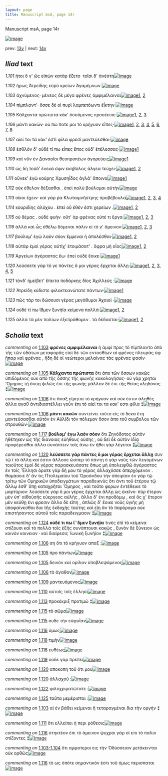 ```yaml
---
layout: page
title: Manuscript msA, page 14r
---
```


Manuscript msA, page 14r

[![image](http://www.homermultitext.org/iipsrv?OBJ=IIP,1.0&FIF=/project/homer/pyramidal/deepzoom/hmt/vaimg/2017a/VA014RN_0015.tif&WID=100&CVT=JPEG)](http://www.homermultitext.org/ict2/?urn=urn:cite2:hmt:vaimg.2017a:VA014RN_0015)

prev:  [13v](../13v) | next:  [14v](../14v)

## *Iliad* text

*1.101* <a id="1.101"/> ἠτοι ὅ γ' ὣς εἰπὼν κατὰρ ἕζετο· τοῖσι δ' ἀνέστη[![image](http://www.homermultitext.org/iipsrv?OBJ=IIP,1.0&FIF=/project/homer/pyramidal/deepzoom/hmt/vaimg/2017a/VA014RN_0015.tif&RGN=0.192,0.2329,0.33,0.0331&WID=1000&CVT=JPEG)](http://www.homermultitext.org/ict2/?urn=urn:cite2:hmt:vaimg.2017a:VA014RN_0015@0.192,0.2329,0.33,0.0331)

*1.102* <a id="1.102"/> ἥρως Ἀτρείδης εὐρὺ 					κρείων Ἀγαμέμνων 				[![image](http://www.homermultitext.org/iipsrv?OBJ=IIP,1.0&FIF=/project/homer/pyramidal/deepzoom/hmt/vaimg/2017a/VA014RN_0015.tif&RGN=0.182,0.2509,0.316,0.0331&WID=1000&CVT=JPEG)](http://www.homermultitext.org/ict2/?urn=urn:cite2:hmt:vaimg.2017a:VA014RN_0015@0.182,0.2509,0.316,0.0331)

*1.103* <a id="1.103"/> ἀχνύμενος· μένεος δὲ μέγα φρένες ἀμφιμέλαιναι[![image](http://www.homermultitext.org/iipsrv?OBJ=IIP,1.0&FIF=/project/homer/pyramidal/deepzoom/hmt/vaimg/2017a/VA014RN_0015.tif&RGN=0.187,0.269,0.366,0.0331&WID=1000&CVT=JPEG)](http://www.homermultitext.org/ict2/?urn=urn:cite2:hmt:vaimg.2017a:VA014RN_0015@0.187,0.269,0.366,0.0331)[1](#msA_1.116), [2](#msAim_1.136)

*1.104* <a id="1.104"/> πίμπλαντ'· ὄσσε δέ οἱ πυρὶ λαμπετόωντι ἐΐκτην·[![image](http://www.homermultitext.org/iipsrv?OBJ=IIP,1.0&FIF=/project/homer/pyramidal/deepzoom/hmt/vaimg/2017a/VA014RN_0015.tif&RGN=0.184,0.2885,0.352,0.0308&WID=1000&CVT=JPEG)](http://www.homermultitext.org/ict2/?urn=urn:cite2:hmt:vaimg.2017a:VA014RN_0015@0.184,0.2885,0.352,0.0308)

*1.105* <a id="1.105"/> Κάλχαντα πρώτιστα κὰκ' 					ὀσσόμενος προσέειπε·[![image](http://www.homermultitext.org/iipsrv?OBJ=IIP,1.0&FIF=/project/homer/pyramidal/deepzoom/hmt/vaimg/2017a/VA014RN_0015.tif&RGN=0.184,0.3058,0.352,0.0338&WID=1000&CVT=JPEG)](http://www.homermultitext.org/ict2/?urn=urn:cite2:hmt:vaimg.2017a:VA014RN_0015@0.184,0.3058,0.352,0.0338)[1](#msAil_1.357), [2](#msAil_1.358), [3](#msA_1.117)

*1.106* <a id="1.106"/> μάντι κακῶν· οὐ πώ ποτε μοι τὸ κρήγυον εἶπες·[![image](http://www.homermultitext.org/iipsrv?OBJ=IIP,1.0&FIF=/project/homer/pyramidal/deepzoom/hmt/vaimg/2017a/VA014RN_0015.tif&RGN=0.185,0.3231,0.352,0.0338&WID=1000&CVT=JPEG)](http://www.homermultitext.org/ict2/?urn=urn:cite2:hmt:vaimg.2017a:VA014RN_0015@0.185,0.3231,0.352,0.0338)[1](#msA_1.123), [2](#msAil_1.359), [3](#msA_1.118), [4](#msAext_1.135), [5](#msA_1.119), [6](#msA_1.121), [7](#msA_1.120), [8](#msAim_1.137)

*1.107* <a id="1.107"/> αἰεί τοι τὰ κάκ' ἐστὶ φίλα φρεσὶ μαντεύεσθαι·[![image](http://www.homermultitext.org/iipsrv?OBJ=IIP,1.0&FIF=/project/homer/pyramidal/deepzoom/hmt/vaimg/2017a/VA014RN_0015.tif&RGN=0.184,0.3441,0.337,0.0331&WID=1000&CVT=JPEG)](http://www.homermultitext.org/ict2/?urn=urn:cite2:hmt:vaimg.2017a:VA014RN_0015@0.184,0.3441,0.337,0.0331)

*1.108* <a id="1.108"/> ἐσθλὸν δ' οὐδέ τί πω εἶπες ἔπος οὐδ' ἐτέλεσσας·[![image](http://www.homermultitext.org/iipsrv?OBJ=IIP,1.0&FIF=/project/homer/pyramidal/deepzoom/hmt/vaimg/2017a/VA014RN_0015.tif&RGN=0.182,0.3629,0.346,0.0323&WID=1000&CVT=JPEG)](http://www.homermultitext.org/ict2/?urn=urn:cite2:hmt:vaimg.2017a:VA014RN_0015@0.182,0.3629,0.346,0.0323)[1](#msA_1.122)

*1.109* <a id="1.109"/> καὶ νῦν ἐν Δαναοῖσι 					θεοπροπέων ἀγορεύεις[![image](http://www.homermultitext.org/iipsrv?OBJ=IIP,1.0&FIF=/project/homer/pyramidal/deepzoom/hmt/vaimg/2017a/VA014RN_0015.tif&RGN=0.18,0.3832,0.333,0.0353&WID=1000&CVT=JPEG)](http://www.homermultitext.org/ict2/?urn=urn:cite2:hmt:vaimg.2017a:VA014RN_0015@0.18,0.3832,0.333,0.0353)[1](#msAil_1.360)

*1.110* <a id="1.110"/> ὡς δὴ τοῦδ' ἕνεκά σφιν ἑκηβόλος ἄλγεα τεύχει·[![image](http://www.homermultitext.org/iipsrv?OBJ=IIP,1.0&FIF=/project/homer/pyramidal/deepzoom/hmt/vaimg/2017a/VA014RN_0015.tif&RGN=0.18,0.4035,0.343,0.0346&WID=1000&CVT=JPEG)](http://www.homermultitext.org/ict2/?urn=urn:cite2:hmt:vaimg.2017a:VA014RN_0015@0.18,0.4035,0.343,0.0346)[1](#msAil_1.361), [2](#msA_1.124)

*1.111* <a id="1.111"/> οὕνεκ' ἐγὼ κούρης Χρυσηΐδος ἀγλὰ' ἄποινα[![image](http://www.homermultitext.org/iipsrv?OBJ=IIP,1.0&FIF=/project/homer/pyramidal/deepzoom/hmt/vaimg/2017a/VA014RN_0015.tif&RGN=0.18,0.4237,0.332,0.0301&WID=1000&CVT=JPEG)](http://www.homermultitext.org/ict2/?urn=urn:cite2:hmt:vaimg.2017a:VA014RN_0015@0.18,0.4237,0.332,0.0301)[1](#msAim_1.138)

*1.112* <a id="1.112"/> οὐκ έθελον δέξασθαι . ἐπεὶ πολὺ βούλομαι αὐτὴν[![image](http://www.homermultitext.org/iipsrv?OBJ=IIP,1.0&FIF=/project/homer/pyramidal/deepzoom/hmt/vaimg/2017a/VA014RN_0015.tif&RGN=0.178,0.441,0.348,0.0316&WID=1000&CVT=JPEG)](http://www.homermultitext.org/ict2/?urn=urn:cite2:hmt:vaimg.2017a:VA014RN_0015@0.178,0.441,0.348,0.0316)

*1.113* <a id="1.113"/> οἴκοι ἔχειν· καὶ γάρ ῥα Κλυταιμν̈ήστρης προβέβουλα[![image](http://www.homermultitext.org/iipsrv?OBJ=IIP,1.0&FIF=/project/homer/pyramidal/deepzoom/hmt/vaimg/2017a/VA014RN_0015.tif&RGN=0.18,0.4606,0.389,0.0323&WID=1000&CVT=JPEG)](http://www.homermultitext.org/ict2/?urn=urn:cite2:hmt:vaimg.2017a:VA014RN_0015@0.18,0.4606,0.389,0.0323)[1](#msA_1.125), [2](#msA_1.126), [3](#msAil_1.363), [4](#msAil_1.362)

*1.114* <a id="1.114"/> κουριδίης ἀλόχου . ἐπεὶ οὔ ἑθέν ἐστι χερείων .[![image](http://www.homermultitext.org/iipsrv?OBJ=IIP,1.0&FIF=/project/homer/pyramidal/deepzoom/hmt/vaimg/2017a/VA014RN_0015.tif&RGN=0.177,0.4793,0.348,0.0323&WID=1000&CVT=JPEG)](http://www.homermultitext.org/ict2/?urn=urn:cite2:hmt:vaimg.2017a:VA014RN_0015@0.177,0.4793,0.348,0.0323)[1](#msA_1.128), [2](#msA_1.127)

*1.115* <a id="1.115"/> οὐ δέμας . οὐδὲ φυὴν· οὔτ' ὰρ φρένας οὐτέ τι ἔργα·[![image](http://www.homermultitext.org/iipsrv?OBJ=IIP,1.0&FIF=/project/homer/pyramidal/deepzoom/hmt/vaimg/2017a/VA014RN_0015.tif&RGN=0.178,0.4996,0.374,0.0316&WID=1000&CVT=JPEG)](http://www.homermultitext.org/ict2/?urn=urn:cite2:hmt:vaimg.2017a:VA014RN_0015@0.178,0.4996,0.374,0.0316)[1](#msA_1.129), [2](#msAil_1.364), [3](#msAil_1.365)

*1.116* <a id="1.116"/> ἀλλὰ καὶ ὧς ἐθέλω δόμεναι πάλιν εἰ τό γ' ἄμεινον·[![image](http://www.homermultitext.org/iipsrv?OBJ=IIP,1.0&FIF=/project/homer/pyramidal/deepzoom/hmt/vaimg/2017a/VA014RN_0015.tif&RGN=0.173,0.5177,0.376,0.0323&WID=1000&CVT=JPEG)](http://www.homermultitext.org/ict2/?urn=urn:cite2:hmt:vaimg.2017a:VA014RN_0015@0.173,0.5177,0.376,0.0323)[1](#msAim_1.139), [2](#msAil_1.366), [3](#msAint_1.142)

*1.117* <a id="1.117"/> βούλομ' ἐγὼ λαὸν σόον ἔμμεναι ἠ ἀπολέσθαι·[![image](http://www.homermultitext.org/iipsrv?OBJ=IIP,1.0&FIF=/project/homer/pyramidal/deepzoom/hmt/vaimg/2017a/VA014RN_0015.tif&RGN=0.177,0.5364,0.342,0.0323&WID=1000&CVT=JPEG)](http://www.homermultitext.org/ict2/?urn=urn:cite2:hmt:vaimg.2017a:VA014RN_0015@0.177,0.5364,0.342,0.0323)[1](#msA_1.130), [2](#msA_1.131)

*1.118* <a id="1.118"/> αὐτὰρ ἐμοὶ γέρας αὐτίχ' ἑτοιμάσατ' . ὄφρα μὴ οἶος[![image](http://www.homermultitext.org/iipsrv?OBJ=IIP,1.0&FIF=/project/homer/pyramidal/deepzoom/hmt/vaimg/2017a/VA014RN_0015.tif&RGN=0.172,0.5575,0.367,0.0316&WID=1000&CVT=JPEG)](http://www.homermultitext.org/ict2/?urn=urn:cite2:hmt:vaimg.2017a:VA014RN_0015@0.172,0.5575,0.367,0.0316)[1](#msAil_1.368), [2](#msAil_1.367)

*1.119* <a id="1.119"/> Ἀργείων ἀγέραστος 					ἔω· ἐπεὶ οὐδὲ ἔοικε·[![image](http://www.homermultitext.org/iipsrv?OBJ=IIP,1.0&FIF=/project/homer/pyramidal/deepzoom/hmt/vaimg/2017a/VA014RN_0015.tif&RGN=0.171,0.5763,0.307,0.0301&WID=1000&CVT=JPEG)](http://www.homermultitext.org/ict2/?urn=urn:cite2:hmt:vaimg.2017a:VA014RN_0015@0.171,0.5763,0.307,0.0301)[1](#msAil_1.369)

*1.120* <a id="1.120"/> λεύσσετε γὰρ τό γε πάντες ὅ μοι γέρας ἔρχεται ἄλλῃ·[![image](http://www.homermultitext.org/iipsrv?OBJ=IIP,1.0&FIF=/project/homer/pyramidal/deepzoom/hmt/vaimg/2017a/VA014RN_0015.tif&RGN=0.165,0.5943,0.387,0.0323&WID=1000&CVT=JPEG)](http://www.homermultitext.org/ict2/?urn=urn:cite2:hmt:vaimg.2017a:VA014RN_0015@0.165,0.5943,0.387,0.0323)[1](#msAil_1.371), [2](#msAil_1.372), [3](#msA_1.132), [4](#msA_1.133), [5](#msAil_1.370)

*1.121* <a id="1.121"/> τὸνδ' ἠμείβετ' ἔπειτα ποδάρκης δῖος Ἀχιλλεύς ·[![image](http://www.homermultitext.org/iipsrv?OBJ=IIP,1.0&FIF=/project/homer/pyramidal/deepzoom/hmt/vaimg/2017a/VA014RN_0015.tif&RGN=0.165,0.6131,0.387,0.0323&WID=1000&CVT=JPEG)](http://www.homermultitext.org/ict2/?urn=urn:cite2:hmt:vaimg.2017a:VA014RN_0015@0.165,0.6131,0.387,0.0323)

*1.122* <a id="1.122"/> Ἀτρείδη κύδιστε 					φιλοκτεανώτατε πάντων·[![image](http://www.homermultitext.org/iipsrv?OBJ=IIP,1.0&FIF=/project/homer/pyramidal/deepzoom/hmt/vaimg/2017a/VA014RN_0015.tif&RGN=0.173,0.6349,0.336,0.0316&WID=1000&CVT=JPEG)](http://www.homermultitext.org/ict2/?urn=urn:cite2:hmt:vaimg.2017a:VA014RN_0015@0.173,0.6349,0.336,0.0316)[1](#msAil_1.373)

*1.123* <a id="1.123"/> πῶς τάρ τοι δώσουσι γέρας μεγάθυμοι Ἀχαιοί ·[![image](http://www.homermultitext.org/iipsrv?OBJ=IIP,1.0&FIF=/project/homer/pyramidal/deepzoom/hmt/vaimg/2017a/VA014RN_0015.tif&RGN=0.169,0.6559,0.353,0.0285&WID=1000&CVT=JPEG)](http://www.homermultitext.org/ict2/?urn=urn:cite2:hmt:vaimg.2017a:VA014RN_0015@0.169,0.6559,0.353,0.0285)

*1.124* <a id="1.124"/> οὐδέ τί πω ἴ̈δμεν ξυνήϊα κείμενα πολλά·[![image](http://www.homermultitext.org/iipsrv?OBJ=IIP,1.0&FIF=/project/homer/pyramidal/deepzoom/hmt/vaimg/2017a/VA014RN_0015.tif&RGN=0.171,0.6732,0.324,0.0293&WID=1000&CVT=JPEG)](http://www.homermultitext.org/ict2/?urn=urn:cite2:hmt:vaimg.2017a:VA014RN_0015@0.171,0.6732,0.324,0.0293)[1](#msAil_1.374), [2](#msA_1.134)

*1.125* <a id="1.125"/> ἀλλὰ τὰ μὲν πολίων ἐξεπράθομεν . τὰ δέδασται·[![image](http://www.homermultitext.org/iipsrv?OBJ=IIP,1.0&FIF=/project/homer/pyramidal/deepzoom/hmt/vaimg/2017a/VA014RN_0015.tif&RGN=0.169,0.689,0.34,0.0308&WID=1000&CVT=JPEG)](http://www.homermultitext.org/ict2/?urn=urn:cite2:hmt:vaimg.2017a:VA014RN_0015@0.169,0.689,0.34,0.0308)[1](#msAil_1.375), [2](#msAil_1.376)

## *Scholia* text

*commenting on* [1.103](#1.103)  <a id="msA_1.116"/> **φρένες αμφιμέλαιναι** ἡ ἀμφὶ προς τὸ πίμπλαντο ἀπὸ τῆς τῶν ὑδάτων μεταφορᾶς εἰσὶ δὲ τῶν εντοσθίων αἱ φρένες πλευρὰς ὑφ ῆπαρ καὶ φρένας , ἤδη δὲ οἱ νεώτεροι μελαίνας τὰς φρένας φασίν·[![image](http://www.homermultitext.org/iipsrv?OBJ=IIP,1.0&FIF=/project/homer/pyramidal/deepzoom/hmt/vaimg/2017a/VA014RN_0015.tif&RGN=0.18054532,0.12724758,0.61348563,0.02019364&WID=1000&CVT=JPEG)](http://www.homermultitext.org/ict2/?urn=urn:cite2:hmt:vaimg.2017a:VA014RN_0015@0.18054532,0.12724758,0.61348563,0.02019364)

*commenting on* [1.105](#1.105)  <a id="msA_1.117"/> **Κάλχαντα πρώτιστα** ὅτι ἀπο τῶν ὄσσων κακῶς ὑπιδόμενος οὐκ απὸ τῆς ὄσσης τῆς φωνῆς κακολογήσας· οὐ γὰρ χρηται Ὅμηρος τῇ ὅσσῃ ψιλῶς ἐπι τῆς φωνῆς μᾶλλον δὲ ἐπι τῆς θείας κληδόνος ⁑[![image](http://www.homermultitext.org/iipsrv?OBJ=IIP,1.0&FIF=/project/homer/pyramidal/deepzoom/hmt/vaimg/2017a/VA014RN_0015.tif&RGN=0.18312454,0.13858921,0.60759027,0.02240664&WID=1000&CVT=JPEG)](http://www.homermultitext.org/ict2/?urn=urn:cite2:hmt:vaimg.2017a:VA014RN_0015@0.18312454,0.13858921,0.60759027,0.02240664)

*commenting on* [1.106](#1.106)  <a id="msA_1.118.comment"/> ὅτι ἄπαξ εἴρηται τὸ κρήγυον καὶ οὐκ έστιν ἀληθὲς ἀλλα αγαθ ἀντιδιαστέλλει γοὖν ἐπι τὸ αἰεί τοι τα κακ' εστι φίλα ⁑[![image](http://www.homermultitext.org/iipsrv?OBJ=IIP,1.0&FIF=/project/homer/pyramidal/deepzoom/hmt/vaimg/2017a/VA014RN_0015.tif&RGN=0.18054532,0.15297372,0.61459101,0.01687414&WID=1000&CVT=JPEG)](http://www.homermultitext.org/ict2/?urn=urn:cite2:hmt:vaimg.2017a:VA014RN_0015@0.18054532,0.15297372,0.61459101,0.01687414)

*commenting on* [1.106](#1.106)  <a id="msA_1.119"/> **μάντι κακῶν** συντείνει τοῦτο εἰς τὸ δεκα ἔτη μαντεύσασθαι αὐτὸν ἐν Αὐλίδι τὸν πόλεμον ὅσον ἀπο τοῦ συμβολου τῶν στρουθῶν·[![image](http://www.homermultitext.org/iipsrv?OBJ=IIP,1.0&FIF=/project/homer/pyramidal/deepzoom/hmt/vaimg/2017a/VA014RN_0015.tif&RGN=0.26160648,0.16044260,0.47899779,0.01632089&WID=1000&CVT=JPEG)](http://www.homermultitext.org/ict2/?urn=urn:cite2:hmt:vaimg.2017a:VA014RN_0015@0.26160648,0.16044260,0.47899779,0.01632089)

*commenting on* [1.117](#1.117)  <a id="msA_1.130"/> **βούλομ' ἐγω λαὸν σόον** ὅτι Ζηνόδοτος αὐτὸν ἠθέτηκεν ὡς τῆς διανοιας εὐήθους ούσης , οὐ δεῖ δὲ αὐτὸν ἰδίᾳ προφέρεσθαι ἀλλα συνάπτειν τοῖς ἄνω ἐν ἤθει γὰρ λέγεται ⁑[![image](http://www.homermultitext.org/iipsrv?OBJ=IIP,1.0&FIF=/project/homer/pyramidal/deepzoom/hmt/vaimg/2017a/VA014RN_0015.tif&RGN=0.15585851,0.74799447,0.59801032,0.02600277&WID=1000&CVT=JPEG)](http://www.homermultitext.org/ict2/?urn=urn:cite2:hmt:vaimg.2017a:VA014RN_0015@0.15585851,0.74799447,0.59801032,0.02600277)

*commenting on* [1.120](#1.120)  <a id="msA_1.132"/> **λεύσσετε γὰρ πάντες ὅ μοι γέρας ἔρχεται ἄλλῃ** συν τῷ ϊ τὸ ἄλλη καὶ ἐστιν ἄλλοσε ὥσπερ τὸ πάντῃ ὁ γὰρ νοῦς τῶν λεγομένων τοιοῦτος ἐμοὶ δὲ γέρας παρασκευάσατε ὅπως μὴ ὑπολειφθῶ ἀγέραστος ἐν τοῖς Ἕλλησι ὁρατε γὰρ δή μου τὸ γέρας ἀλλαχόσσε ἀπερχόμενον . θαμάσειε δ' ἄν τις Πτολεμαίου τοῦ Ὀροάνδου τὴν ἀπειρίαν ἐν γὰρ τῷ τρίτῳ τῶν Ομηρικῶν ὑποδειγμάτων παραδεικνὺς ὅτι ἀντι τοῦ ἑτέρου τῷ ἄλλῳ ἐσθ' ὄπῃ καταχρῆται Ὅμηρος , καὶ τοῦτο φερων ἐντέθεικε τὸ μαρτύριον· λεύσσετε γὰρ ὅ μοι γέρας ἔρχεται ἄλλῃ ὡς ἐκεῖνο· πῦρ ἕτερον μὲν ὑπ' αἰθούσῆς εὐεργεος αὐλῆς , ἄλλο δ' ἐνι προδόμῳ , καὶ ὅς χ' ἕτερον μὲν κεύθῃ ἐνι φρεσιν ἄλλο δὲ εἴπη , ἁπλῶς δ' ἕοικε νοῦς ὑγιῆς μὴ ὑποφαίνεσθαι δια τῆς ἐκδοχῆς ταύτης καὶ εἴη ἂν τὸ παρόραμα οὐκ επιστήσαντος αὐτοῦ τοῖς παραδειγμασιν ⁑[![image](http://www.homermultitext.org/iipsrv?OBJ=IIP,1.0&FIF=/project/homer/pyramidal/deepzoom/hmt/vaimg/2017a/VA014RN_0015.tif&RGN=0.15364775,0.79004149,0.60464259,0.06832642&WID=1000&CVT=JPEG)](http://www.homermultitext.org/ict2/?urn=urn:cite2:hmt:vaimg.2017a:VA014RN_0015@0.15364775,0.79004149,0.60464259,0.06832642)

*commenting on* [1.124](#1.124)  <a id="msA_1.134"/> **οὐδέ τι πω ἴ¨δμεν ξυνήϊα** τινὲς ἐπὶ τὸ κείμενα στίζουσι καὶ τὸ πολλά τοῖς ἑξῆς συνάπτουσι κακῶς , ξυνὸν δὲ ξύνειον ὡς κοινὸν κοινειον · καὶ διαίρεσις Ἰωνικὴ ξυνήϊον ⁑[![image](http://www.homermultitext.org/iipsrv?OBJ=IIP,1.0&FIF=/project/homer/pyramidal/deepzoom/hmt/vaimg/2017a/VA014RN_0015.tif&RGN=0.15438467,0.85477178,0.60427413,0.02544952&WID=1000&CVT=JPEG)](http://www.homermultitext.org/ict2/?urn=urn:cite2:hmt:vaimg.2017a:VA014RN_0015@0.15438467,0.85477178,0.60427413,0.02544952)

*commenting on* [1.106](#1.106)  <a id="msAext_1.135.comment"/> ση ὅτι τὸ κρήγυον απαξ :[![image](http://www.homermultitext.org/iipsrv?OBJ=IIP,1.0&FIF=/project/homer/pyramidal/deepzoom/hmt/vaimg/2017a/VA014RN_0015.tif&RGN=0.78445099,0.34190871,0.05895357,0.02461964&WID=1000&CVT=JPEG)](http://www.homermultitext.org/ict2/?urn=urn:cite2:hmt:vaimg.2017a:VA014RN_0015@0.78445099,0.34190871,0.05895357,0.02461964)

*commenting on* [1.105](#1.105)  <a id="msAil_1.357.comment"/> προ πάντων[![image](http://www.homermultitext.org/iipsrv?OBJ=IIP,1.0&FIF=/project/homer/pyramidal/deepzoom/hmt/vaimg/2017a/VA014RN_0015.tif&RGN=0.28481945,0.30871369,0.05526898,0.00885201&WID=1000&CVT=JPEG)](http://www.homermultitext.org/ict2/?urn=urn:cite2:hmt:vaimg.2017a:VA014RN_0015@0.28481945,0.30871369,0.05526898,0.00885201)

*commenting on* [1.105](#1.105)  <a id="msAil_1.358.comment"/> δεινὸν καὶ ορίλον ὑποβλεψάμενος[![image](http://www.homermultitext.org/iipsrv?OBJ=IIP,1.0&FIF=/project/homer/pyramidal/deepzoom/hmt/vaimg/2017a/VA014RN_0015.tif&RGN=0.36882830,0.31203320,0.09653648,0.01078838&WID=1000&CVT=JPEG)](http://www.homermultitext.org/ict2/?urn=urn:cite2:hmt:vaimg.2017a:VA014RN_0015@0.36882830,0.31203320,0.09653648,0.01078838)

*commenting on* [1.106](#1.106)  <a id="msAil_1.359.comment"/> τὸ ἀγαθον[![image](http://www.homermultitext.org/iipsrv?OBJ=IIP,1.0&FIF=/project/homer/pyramidal/deepzoom/hmt/vaimg/2017a/VA014RN_0015.tif&RGN=0.43551953,0.33195021,0.04016212,0.00746888&WID=1000&CVT=JPEG)](http://www.homermultitext.org/ict2/?urn=urn:cite2:hmt:vaimg.2017a:VA014RN_0015@0.43551953,0.33195021,0.04016212,0.00746888)

*commenting on* [1.109](#1.109)  <a id="msAil_1.360.comment"/> μαντευόμενος[![image](http://www.homermultitext.org/iipsrv?OBJ=IIP,1.0&FIF=/project/homer/pyramidal/deepzoom/hmt/vaimg/2017a/VA014RN_0015.tif&RGN=0.35593220,0.38893499,0.06226971,0.00802213&WID=1000&CVT=JPEG)](http://www.homermultitext.org/ict2/?urn=urn:cite2:hmt:vaimg.2017a:VA014RN_0015@0.35593220,0.38893499,0.06226971,0.00802213)

*commenting on* [1.110](#1.110)  <a id="msAil_1.361.comment"/> αὑτοῖς τοῖς ἕλλησι[![image](http://www.homermultitext.org/iipsrv?OBJ=IIP,1.0&FIF=/project/homer/pyramidal/deepzoom/hmt/vaimg/2017a/VA014RN_0015.tif&RGN=0.29108327,0.40331950,0.06595431,0.01217151&WID=1000&CVT=JPEG)](http://www.homermultitext.org/ict2/?urn=urn:cite2:hmt:vaimg.2017a:VA014RN_0015@0.29108327,0.40331950,0.06595431,0.01217151)

*commenting on* [1.113](#1.113)  <a id="msAil_1.363.comment"/> προκέκριξ προτιμῶ ⁑[![image](http://www.homermultitext.org/iipsrv?OBJ=IIP,1.0&FIF=/project/homer/pyramidal/deepzoom/hmt/vaimg/2017a/VA014RN_0015.tif&RGN=0.47605011,0.46583679,0.09985262,0.01327801&WID=1000&CVT=JPEG)](http://www.homermultitext.org/ict2/?urn=urn:cite2:hmt:vaimg.2017a:VA014RN_0015@0.47605011,0.46583679,0.09985262,0.01327801)

*commenting on* [1.115](#1.115)  <a id="msAil_1.364.comment"/> τὸ σῶμα[![image](http://www.homermultitext.org/iipsrv?OBJ=IIP,1.0&FIF=/project/homer/pyramidal/deepzoom/hmt/vaimg/2017a/VA014RN_0015.tif&RGN=0.21002211,0.49820194,0.04310980,0.01051176&WID=1000&CVT=JPEG)](http://www.homermultitext.org/ict2/?urn=urn:cite2:hmt:vaimg.2017a:VA014RN_0015@0.21002211,0.49820194,0.04310980,0.01051176)

*commenting on* [1.115](#1.115)  <a id="msAil_1.365.comment"/> ουδε τὴν εὐφυΐαν[![image](http://www.homermultitext.org/iipsrv?OBJ=IIP,1.0&FIF=/project/homer/pyramidal/deepzoom/hmt/vaimg/2017a/VA014RN_0015.tif&RGN=0.28887251,0.50013831,0.06521739,0.01134163&WID=1000&CVT=JPEG)](http://www.homermultitext.org/ict2/?urn=urn:cite2:hmt:vaimg.2017a:VA014RN_0015@0.28887251,0.50013831,0.06521739,0.01134163)

*commenting on* [1.116](#1.116)  <a id="msAil_1.366.comment"/> όμως[![image](http://www.homermultitext.org/iipsrv?OBJ=IIP,1.0&FIF=/project/homer/pyramidal/deepzoom/hmt/vaimg/2017a/VA014RN_0015.tif&RGN=0.25018423,0.51784232,0.02321297,0.00829876&WID=1000&CVT=JPEG)](http://www.homermultitext.org/ict2/?urn=urn:cite2:hmt:vaimg.2017a:VA014RN_0015@0.25018423,0.51784232,0.02321297,0.00829876)

*commenting on* [1.118](#1.118)  <a id="msAil_1.367.comment"/> τιμὴν[![image](http://www.homermultitext.org/iipsrv?OBJ=IIP,1.0&FIF=/project/homer/pyramidal/deepzoom/hmt/vaimg/2017a/VA014RN_0015.tif&RGN=0.28076640,0.55878285,0.02947679,0.00829876&WID=1000&CVT=JPEG)](http://www.homermultitext.org/ict2/?urn=urn:cite2:hmt:vaimg.2017a:VA014RN_0015@0.28076640,0.55878285,0.02947679,0.00829876)

*commenting on* [1.118](#1.118)  <a id="msAil_1.368.comment"/> ευθέως[![image](http://www.homermultitext.org/iipsrv?OBJ=IIP,1.0&FIF=/project/homer/pyramidal/deepzoom/hmt/vaimg/2017a/VA014RN_0015.tif&RGN=0.33714075,0.55988935,0.03058217,0.00885201&WID=1000&CVT=JPEG)](http://www.homermultitext.org/ict2/?urn=urn:cite2:hmt:vaimg.2017a:VA014RN_0015@0.33714075,0.55988935,0.03058217,0.00885201)

*commenting on* [1.119](#1.119)  <a id="msAil_1.369.comment"/> οὐδε γὰρ πρέπει[![image](http://www.homermultitext.org/iipsrv?OBJ=IIP,1.0&FIF=/project/homer/pyramidal/deepzoom/hmt/vaimg/2017a/VA014RN_0015.tif&RGN=0.47310243,0.58810512,0.05821665,0.01217151&WID=1000&CVT=JPEG)](http://www.homermultitext.org/ict2/?urn=urn:cite2:hmt:vaimg.2017a:VA014RN_0015@0.47310243,0.58810512,0.05821665,0.01217151)

*commenting on* [1.120](#1.120)  <a id="msAil_1.371.comment"/> αποκοπη τοῦ ότι μου[![image](http://www.homermultitext.org/iipsrv?OBJ=IIP,1.0&FIF=/project/homer/pyramidal/deepzoom/hmt/vaimg/2017a/VA014RN_0015.tif&RGN=0.37361828,0.59861687,0.06963891,0.00857538&WID=1000&CVT=JPEG)](http://www.homermultitext.org/ict2/?urn=urn:cite2:hmt:vaimg.2017a:VA014RN_0015@0.37361828,0.59861687,0.06963891,0.00857538)

*commenting on* [1.120](#1.120)  <a id="msAil_1.372.comment"/> ἀλλαχοῦ :[![image](http://www.homermultitext.org/iipsrv?OBJ=IIP,1.0&FIF=/project/homer/pyramidal/deepzoom/hmt/vaimg/2017a/VA014RN_0015.tif&RGN=0.51879145,0.60304288,0.03537214,0.00968188&WID=1000&CVT=JPEG)](http://www.homermultitext.org/ict2/?urn=urn:cite2:hmt:vaimg.2017a:VA014RN_0015@0.51879145,0.60304288,0.03537214,0.00968188)

*commenting on* [1.122](#1.122)  <a id="msAil_1.373.comment"/> φιλοχριματῶτατε :[![image](http://www.homermultitext.org/iipsrv?OBJ=IIP,1.0&FIF=/project/homer/pyramidal/deepzoom/hmt/vaimg/2017a/VA014RN_0015.tif&RGN=0.36551216,0.63596127,0.08142962,0.01272476&WID=1000&CVT=JPEG)](http://www.homermultitext.org/ict2/?urn=urn:cite2:hmt:vaimg.2017a:VA014RN_0015@0.36551216,0.63596127,0.08142962,0.01272476)

*commenting on* [1.125](#1.125)  <a id="msAil_1.376.comment"/> ταῦτα μεμέρισται :[![image](http://www.homermultitext.org/iipsrv?OBJ=IIP,1.0&FIF=/project/homer/pyramidal/deepzoom/hmt/vaimg/2017a/VA014RN_0015.tif&RGN=0.41672808,0.71286307,0.07479735,0.01023513&WID=1000&CVT=JPEG)](http://www.homermultitext.org/ict2/?urn=urn:cite2:hmt:vaimg.2017a:VA014RN_0015@0.41672808,0.71286307,0.07479735,0.01023513)

*commenting on* [1.103](#1.103)  <a id="msAim_1.136.comment"/> αἱ ἐν βάθει κείμεναι ἣ τεταραγμέναι δια τὴν οργήν ⁑[![image](http://www.homermultitext.org/iipsrv?OBJ=IIP,1.0&FIF=/project/homer/pyramidal/deepzoom/hmt/vaimg/2017a/VA014RN_0015.tif&RGN=0.48378777,0.27081604,0.09911570,0.01715076&WID=1000&CVT=JPEG)](http://www.homermultitext.org/ict2/?urn=urn:cite2:hmt:vaimg.2017a:VA014RN_0015@0.48378777,0.27081604,0.09911570,0.01715076)

*commenting on* [1.111](#1.111)  <a id="msAim_1.138.comment"/> ὅτι ελλείπει ἡ περι ρόθεσις[![image](http://www.homermultitext.org/iipsrv?OBJ=IIP,1.0&FIF=/project/homer/pyramidal/deepzoom/hmt/vaimg/2017a/VA014RN_0015.tif&RGN=0.50994842,0.43208852,0.06742815,0.01770401&WID=1000&CVT=JPEG)](http://www.homermultitext.org/ict2/?urn=urn:cite2:hmt:vaimg.2017a:VA014RN_0015@0.50994842,0.43208852,0.06742815,0.01770401)

*commenting on* [1.116](#1.116)  <a id="msAim_1.139.comment"/> στηκτέον ἐπι τὸ άμεινον ψυχροι γὰρ οἱ επι τὸ παλιν στίζοντες ⁑[![image](http://www.homermultitext.org/iipsrv?OBJ=IIP,1.0&FIF=/project/homer/pyramidal/deepzoom/hmt/vaimg/2017a/VA014RN_0015.tif&RGN=0.52837141,0.52586445,0.04568902,0.04370678&WID=1000&CVT=JPEG)](http://www.homermultitext.org/ict2/?urn=urn:cite2:hmt:vaimg.2017a:VA014RN_0015@0.52837141,0.52586445,0.04568902,0.04370678)

*commenting on* [1.103-1.104](#1.103-1.104)  <a id="msAint_1.141.comment"/> ὅτι αμφοτεροι εις τὴν Ὀδύσσειαν μετάκεινται οὐκ ορθῶς[![image](http://www.homermultitext.org/iipsrv?OBJ=IIP,1.0&FIF=/project/homer/pyramidal/deepzoom/hmt/vaimg/2017a/VA014RN_0015.tif&RGN=0.12601326,0.26085754,0.05747973,0.03347165&WID=1000&CVT=JPEG)](http://www.homermultitext.org/ict2/?urn=urn:cite2:hmt:vaimg.2017a:VA014RN_0015@0.12601326,0.26085754,0.05747973,0.03347165)

*commenting on* [1.116](#1.116)  <a id="msAint_1.142.comment"/> τὸ ως ὁπότε σημαντικόν ἐστι τοῦ όμως περισπαται[![image](http://www.homermultitext.org/iipsrv?OBJ=IIP,1.0&FIF=/project/homer/pyramidal/deepzoom/hmt/vaimg/2017a/VA014RN_0015.tif&RGN=0.11532793,0.52116183,0.06005895,0.02959889&WID=1000&CVT=JPEG)](http://www.homermultitext.org/ict2/?urn=urn:cite2:hmt:vaimg.2017a:VA014RN_0015@0.11532793,0.52116183,0.06005895,0.02959889)